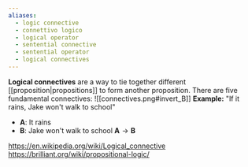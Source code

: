 ```yaml
---
aliases:
  - logic connective
  - connettivo logico
  - logical operator
  - sentential connective
  - sentential operator
  - logical connectives
---
```

**Logical connectives** are a way to tie together different [[proposition|propositions]] to form another proposition.
There are five fundamental connectives:
![[connectives.png#invert_B]]
**Example:**
"If it rains, Jake won't walk to school"
- ${ \mathbf{A} }$: It rains
- ${ \mathbf{B} }$: Jake won't walk to school
${ \mathbf{A} \to \mathbf{B} }$

https://en.wikipedia.org/wiki/Logical_connective
https://brilliant.org/wiki/propositional-logic/